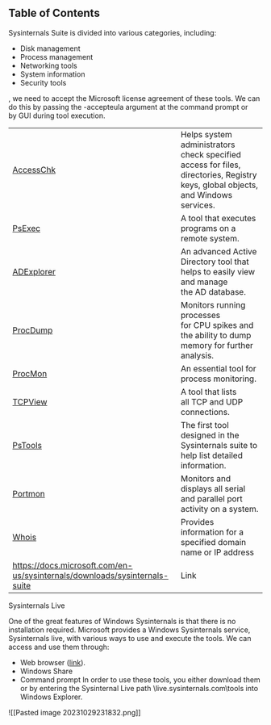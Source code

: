 ## Table of Contents



Sysinternals Suite is divided into various categories, including:  

- Disk management
- Process management
- Networking tools
- System information
- Security tools

, we need to accept the Microsoft license agreement of these tools. We can do this by passing the -accepteula argument at the command prompt or by GUI during tool execution.

|    |    |
|----|----|
| [AccessChk](https://docs.microsoft.com/en-us/sysinternals/downloads/accesschk)|Helps system administrators check specified access for files, directories, Registry keys, global objects, and Windows services.|
| [PsExec](https://docs.microsoft.com/en-us/sysinternals/downloads/psexec)|A tool that executes programs on a remote system.|
| [ADExplorer](https://docs.microsoft.com/en-us/sysinternals/downloads/adexplorer)|An advanced Active Directory tool that helps to easily view and manage the AD database.|
| [ProcDump](https://docs.microsoft.com/en-us/sysinternals/downloads/procdump)|Monitors running processes for CPU spikes and the ability to dump memory for further analysis.|
| [ProcMon](https://docs.microsoft.com/en-us/sysinternals/downloads/procmon)|An essential tool for process monitoring.|
| [TCPView](https://docs.microsoft.com/en-us/sysinternals/downloads/tcpview)|A tool that lists all TCP and UDP connections.|
| [PsTools](https://docs.microsoft.com/en-us/sysinternals/downloads/pstools)|The first tool designed in the Sysinternals suite to help list detailed information.|
| [Portmon](https://docs.microsoft.com/en-us/sysinternals/downloads/portmon)|Monitors and displays all serial and parallel port activity on a system.|
| [Whois](https://docs.microsoft.com/en-us/sysinternals/downloads/whois)|Provides information for a specified domain name or IP address|
| https://docs.microsoft.com/en-us/sysinternals/downloads/sysinternals-suite | Link |


Sysinternals Live

One of the great features of Windows Sysinternals is that there is no installation required. Microsoft provides a Windows Sysinternals service, Sysinternals live, with various ways to use and execute the tools. We can access and use them through:

- Web browser ([link](https://live.sysinternals.com/)).
- Windows Share
- Command prompt
In order to use these tools, you either download them or by entering the Sysinternal Live path \\live.sysinternals.com\tools into Windows Explorer.

![[Pasted image 20231029231832.png]]





